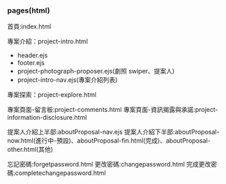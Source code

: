### pages(html)

首頁:index.html

專案介紹：project-intro.html

- header.ejs
- footer.ejs
- project-photograph-proposer.ejs(劇照 swiper、提案人)
- project-intro-nav.ejs(專案介紹列表)

專案探索：project-explore.html

專案頁面-留言板:project-comments.html
專案頁面-資訊揭露與承諾:project-information-disclosure.html

提案人介紹上半部:aboutProposal-nav.ejs
提案人介紹下半部:aboutProposal-now.html(進行中-預設)、aboutProposal-fin.html(完成)、aboutProposal-other.html(其他)

忘記密碼:forgetpassword.html
更改密碼:changepassword.html
完成更改密碼:completechangepassword.html

